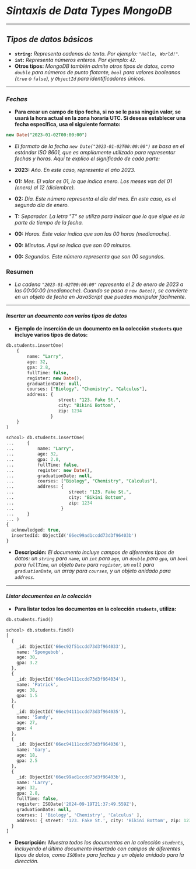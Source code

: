 <!-- Autor: Daniel Benjamin Perez Morales -->
<!-- GitHub: https://github.com/D4nitrix13 -->
<!-- Correo electrónico: danielperezdev@proton.me -->

# ***Sintaxis de Data Types MongoDB***

---

## ***Tipos de datos básicos***

- **`string`:** *Representa cadenas de texto. Por ejemplo: `"Hello, World!"`.*
- **`int`:** *Representa números enteros. Por ejemplo: `42`.*
- **Otros tipos:** *MongoDB también admite otros tipos de datos, como `double` para números de punto flotante, `bool` para valores booleanos (`true` o `false`), y `ObjectId` para identificadores únicos.*

---

### ***Fechas***

- **Para crear un campo de tipo fecha, si no se le pasa ningún valor, se usará la hora actual en la zona horaria UTC. Si deseas establecer una fecha específica, usa el siguiente formato:**

```sql
new Date("2023-01-02T00:00:00")
```

- *El formato de la fecha `new Date("2023-01-02T00:00:00")` se basa en el estándar ISO 8601, que es ampliamente utilizado para representar fechas y horas. Aquí te explico el significado de cada parte:*

- **2023:** *Año. En este caso, representa el año 2023.*
- **01:** *Mes. El valor es 01, lo que indica enero. Los meses van del 01 (enero) al 12 (diciembre).*
- **02:** *Día. Este número representa el día del mes. En este caso, es el segundo día de enero.*
- **T:** *Separador. La letra "T" se utiliza para indicar que lo que sigue es la parte de tiempo de la fecha.*
- **00:** *Horas. Este valor indica que son las 00 horas (medianoche).*
- **00:** *Minutos. Aquí se indica que son 00 minutos.*
- **00:** *Segundos. Este número representa que son 00 segundos.*

### **Resumen**

- *La cadena `"2023-01-02T00:00:00"` representa el 2 de enero de 2023 a las 00:00:00 (medianoche). Cuando se pasa a `new Date()`, se convierte en un objeto de fecha en JavaScript que puedes manipular fácilmente.*

---

#### ***Insertar un documento con varios tipos de datos***

- **Ejemplo de inserción de un documento en la colección `students` que incluye varios tipos de datos:**

```sql
db.students.insertOne(
    {
        name: "Larry",
        age: 32,
        gpa: 2.8,
        fullTime: false,
        register: new Date(),
        graduationDate: null,
        courses: ["Biology", "Chemistry", "Calculus"],
        address: {
                    street: "123. Fake St.",
                    city: "Bikini Bottom",
                    zip: 1234
                 }
    }
)
```

```sql
school> db.students.insertOne(
...     {
...         name: "Larry",
...         age: 32,
...         gpa: 2.8,
...         fullTime: false,
...         register: new Date(),
...         graduationDate: null,
...         courses: ["Biology", "Chemistry", "Calculus"],
...         address: {
...                     street: "123. Fake St.",
...                     city: "Bikini Bottom",
...                     zip: 1234
...                  }
...     }
... )
{
  acknowledged: true,
  insertedId: ObjectId('66ec99ad1ccdd73d3f96403b')
}
```

- **Descripción:** *El documento incluye campos de diferentes tipos de datos: un `string` para `name`, un `int` para `age`, un `double` para `gpa`, un `bool` para `fullTime`, un objeto `Date` para `register`, un `null` para `graduationDate`, un array para `courses`, y un objeto anidado para `address`.*

---

#### ***Listar documentos en la colección***

- **Para listar todos los documentos en la colección `students`, utiliza:**

```sql
db.students.find()
```

```sql
school> db.students.find()
[
  {
    _id: ObjectId('66ec92f51ccdd73d3f964033'),
    name: 'Spongebob',
    age: 30,
    gpa: 3.2
  },
  {
    _id: ObjectId('66ec94111ccdd73d3f964034'),
    name: 'Patrick',
    age: 38,
    gpa: 1.5
  },
  {
    _id: ObjectId('66ec94111ccdd73d3f964035'),
    name: 'Sandy',
    age: 27,
    gpa: 4
  },
  {
    _id: ObjectId('66ec94111ccdd73d3f964036'),
    name: 'Gary',
    age: 18,
    gpa: 2.5
  },
  {
    _id: ObjectId('66ec99ad1ccdd73d3f96403b'),
    name: 'Larry',
    age: 32,
    gpa: 2.8,
    fullTime: false,
    register: ISODate('2024-09-19T21:37:49.559Z'),
    graduationDate: null,
    courses: [ 'Biology', 'Chemistry', 'Calculus' ],
    address: { street: '123. Fake St.', city: 'Bikini Bottom', zip: 1234 }
  }
]
```

- **Descripción:** *Muestra todos los documentos en la colección `students`, incluyendo el último documento insertado con campos de diferentes tipos de datos, como `ISODate` para fechas y un objeto anidado para la dirección.*
